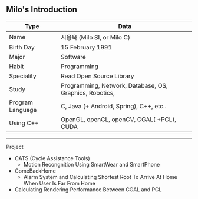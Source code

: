 Milo's Introduction
---
Type | Data
---|---
Name| 시용욱 (Milo SI, or Milo C)
Birth Day | 15 February 1991
Major | Software
Habit | Programming
Speciality |  Read Open Source Library
Study | Programming, Network, Database, OS, Graphics, Robotics,
Program Language | C, Java (+ Android, Spring), C++, etc..
Using C++ | OpenGL, openCL, openCV, CGAL( +PCL), CUDA

* * *
Project

+ CATS (Cycle Assistance Tools)
  * Motion Recongnition Using SmartWear and SmartPhone
 + ComeBackHome
    * Alarm System and Calculating Shortest Root To Arrive At Home When User Is Far From Home
  + Calculating Rendering Performance Between CGAL and PCL
